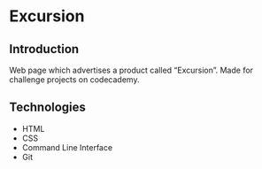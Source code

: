 # Excursion

## Introduction
Web page which advertises a product called “Excursion”. Made for challenge projects on codecademy.

## Technologies
- HTML
- CSS
- Command Line Interface
- Git
